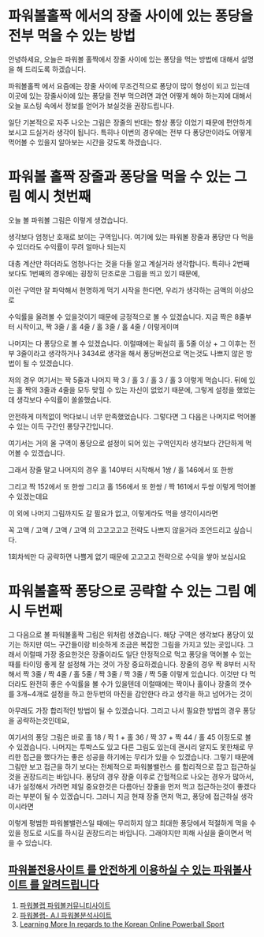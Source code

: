 
# 파워볼홀짝 에서의 장줄 사이에 있는 퐁당을 전부 먹을 수 있는 방법

안녕하세요, 오늘은 파워볼 홀짝에서 장줄 사이에 있는 퐁당을 먹는 방법에 대해서
설명을 해 드리도록 하겠습니다.


파워볼홀짝 에서 요즘에는 장줄 사이에 무조건적으로 퐁당이 많이 형성이 되고 있는데
이곳에 있는 장줄사이에 있는 퐁당을 전부 먹으려면 과연 어떻게 해야 하는지에 대해서
오늘 포스팅 속에서 정보를 얻어가 보실것을 권장드립니다.


일단 기본적으로 자주 나오는 그림은 장줄의 반대는 항상 퐁당 이었기 때문에
편안하게 보시고 드실거라 생각이 됩니다.
특히나 이번의 경우에는 전부 다 퐁당만이라도 어떻게 먹어볼 수 있을지 
알아보는 시간을 갖도록 하겠습니다.

# 파워볼 홀짝 장줄과 퐁당을 먹을 수 있는 그림 예시 첫번째




오늘 볼 파워볼 그림은 이렇게 생겼습니다.

생각보다 엄청난 호재로 보이는 구역입니다.
여기에 있는 파워볼 장줄과 퐁당만 다 먹을 수 있더라도 수익률이 무려 얼마나 되는지 

대충 계산만 하더라도 엄청나다는 것을 다들 알고 계실거라 생각합니다.
특히나 2번째 보다도 1번째의 경우에는 굉장히 단조로운 그림을 띄고 있기 때문에,

이런 구역만 잘 파악해서 현명하게 먹기 시작을 한다면, 우리가 생각하는 금액의 이상으로

수익률을 올려볼 수 있을것이기 때문에 긍정적으로 볼 수 있겠습니다.
지금 짝은 8줄부터 시작이고, 짝 3줄 / 홀 4줄 / 홀 3줄 / 홀 4줄 / 이렇게이며

나머지는 다 퐁당으로 볼 수 있겠습니다.
이럴때에는 확실히 홀 5줄 이상 + 그 이후는 전부 3줄이라고 생각하거나
3434로 생각을 해서 퐁당버전으로 먹는것도 나쁘지 않은 방법이 될 수 있겠습니다.


저의 경우 여기서는 짝 5줄과 나머지 짝 3 / 홀 3 / 홀 3 / 홀 3 이렇게 먹습니다.
뒤에 있는 홀 짝의 3줄과 4줄을 모두 맞힐 수 있는 자신이 없었기 때문에,
그렇게 설정을 했었는데 생각보다 수익률이 쏠쏠했습니다.

안전하게 미적없이 먹다보니 너무 만족했었습니다.
그렇다면 그 다음은 나머지로 먹어볼 수 있는 이득 구간인 퐁당구간입니다.

여기서는 거의 올 구역이 퐁당으로 설정이 되어 있는 구역인지라
생각보다 간단하게 먹어볼 수 있겠습니다.

그래서 장줄 말고 나머지의 경우 홀 140부터 시작해서 1쌍 / 홀 146에서 또 한쌍

그리고 짝 152에서 또 한쌍 그리고 홀 156에서 또 한쌍 / 짝 161에서 두쌍
이렇게 먹어볼 수 있겠는데요

이 외에 나머지 그림까지도 갈 필요가 없고, 이렇게라도 먹을 생각이시라면

꼭 고액 / 고액 / 고액 / 고액 의 고고고고고 전략도 나쁘지 않을거라 조언드리고 싶습니다.

1회차씩만 다 공략하면 나쁠게 없기 때문에 고고고고 전략으로 수익을 쌓아 보십시요

# 파워볼홀짝 퐁당으로 공략할 수 있는 그림 예시 두번째



그 다음으로 볼 파워볼홀짝 그림은 위처럼 생겼습니다.
해당 구역은 생각보다 퐁당이 있기는 하지만 여느 구간들이랑 비슷하게 조금은
복잡한 그림을 가지고 있는 곳입니다.
그래서 이럴때 가장 중요한것은 장줄이라도 일단 안정적으로 먹고 
퐁당을 먹어볼 수 있는 때를 타이밍 좋게 잘 설정해 가는 것이 가장 중요하겠습니다.
장줄의 경우 짝 8부터 시작해서 짝 3줄 / 짝 4줄 / 홀 5줄 / 짝 3줄 / 짝 3줄 / 짝 5줄 
이렇게 있습니다.
이것만 다 먹더라도 완전히 좋은 수익률을 볼 수가 있을텐데
이럴때에는 짝이나 홀이나 장줄의 갯수를 3개~4개로 설정을 하고
한두번의 마진을 감안한다 라고 생각을 하고 넘어가는 것이 

아무래도 가장 합리적인 방법이 될 수 있겠습니다.
그리고 나서 필요한 방법의 경우 퐁당을 공략하는것인데요,

여기서의 퐁당 그림은 바로 홀 18 / 짝 1 + 홀 36 / 짝 37 + 짝 44 / 홀 45 
이정도로 볼 수 있겠습니다.
나머지는 투박스도 있고 다른 그림도 있는데 괜시리 알지도 못한채로 
무리한 접근을 했다가는 좋은 성공을 하기에는 무리가 있을 수 있겠습니다.
그렇기 때문에 그림만 보고 접근을 하기 보다는 전체적으로 파워볼밸런스 를 
합리적으로 잡고 접근하실 것을 권장드리는 바입니다.
퐁당의 경우 장줄 이후로 간헐적으로 나오는 경우가 많아서,
내가 설정해서 가려면 제일 중요한것은 다름아닌 장줄을 먼저 먹고 접근하는것이 
좋겠다 라는 부분이 될 수 있겠습니다.
그러니 지금 현재 장줄 먼저 먹고, 퐁당에 접근하실 생각이시라면 

이렇게 평범한 파워볼밸런스일 때에는 무리하지 않고 최대한 퐁당에서 
적절하게 먹을 수 있을 정도로 시도를 하시길 권장드리는 바입니다.
그래야지만 피해 사실을 줄이면서 먹을 수 있습니다.

## [파워볼전용사이트 를 안전하게 이용하실 수 있는 파워볼사이트 를 알려드립니다](https://kisc.io/)

 1. [파워볼랩 파워볼커뮤니티사이트](https://globexsci.io/archives/41)
 2. [파워볼랩- A.I 파워볼분석사이트](https://connect-the-unconnected.io/%ED%8C%8C%EC%9B%8C%EB%B3%BC%EA%B2%8C%EC%9E%84-%EC%9E%90%EC%A3%BC-%EC%82%AC%EC%9A%A9%ED%95%98%EA%B3%A0-%EC%9E%88%EB%8A%94-%EB%A0%88%EC%9D%B8%EC%A7%80-%ED%9B%88%EB%A0%A8%EB%B2%95-4%EB%8B%A8%EA%B3%84/)
 3.  [Learning More In regards to the Korean Online Powerball Sport](https://shescraftypodcast.com/2021/06/10/learning-more-in-regards-to-the-korean-online-powerball-sport/)

